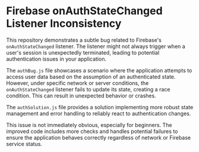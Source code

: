 # Firebase onAuthStateChanged Listener Inconsistency

This repository demonstrates a subtle bug related to Firebase's `onAuthStateChanged` listener. The listener might not always trigger when a user's session is unexpectedly terminated, leading to potential authentication issues in your application.

The `authBug.js` file showcases a scenario where the application attempts to access user data based on the assumption of an authenticated state.  However, under specific network or server conditions, the `onAuthStateChanged` listener fails to update its state, creating a race condition.  This can result in unexpected behavior or crashes. 

The `authSolution.js` file provides a solution implementing more robust state management and error handling to reliably react to authentication changes.

This issue is not immediately obvious, especially for beginners. The improved code includes more checks and handles potential failures to ensure the application behaves correctly regardless of network or Firebase service status.